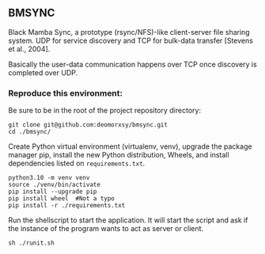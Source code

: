 ## BMSYNC

Black Mamba Sync, a prototype (rsync/NFS)-like client-server file sharing system. UDP for service discovery and TCP for bulk-data transfer [Stevens et al., 2004].

Basically the user-data communication happens over TCP once discovery is completed over UDP.

### Reproduce this environment:


Be sure to be in the root of the project repository directory:

```
git clone git@github.com:deomorxsy/bmsync.git
cd ./bmsync/
```

Create Python virtual environment (virtualenv, venv), upgrade the package manager pip, install the new Python distribution, Wheels, and install dependencies listed on ```requirements.txt```.

```
python3.10 -m venv venv
source ./venv/bin/activate
pip install --upgrade pip
pip install wheel  #Not a typo
pip install -r ./requirements.txt

```

Run the shellscript to start the application. It will start the script and ask if the instance of the program wants to act as server or client.

```
sh ./runit.sh
```
